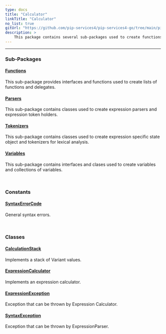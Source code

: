 ```yaml
---
type: docs
title: "Calculator"
linkTitle: "Calculator"
no_list: true
gitUrl: "https://github.com/pip-services4/pip-services4-go/tree/main/pip-services4-expressions-go"
description: >
    This package contains several sub-packages used to create functions, delegates, expression parsers, expression token holders, tokenizers, variables and collections of variables. It also contains a class to create an expression calculator.
---
```

---
<div class="module-body"> 

### Sub-Packages

#### [Functions](functions)
This sub-package provides interfaces and functions used to create lists of functions and delegates.

#### [Parsers](parsers)
This sub-package contains classes used to create expression parsers and expression token holders.

#### [Tokenizers](tokenizers)
This sub-package contains classes used to create expression specific state object and tokenizers for lexical analysis.

#### [Variables](variables)
This sub-package contains interfaces and clases used to create variables and collections of variables.

<br>

### Constants
 
#### [SyntaxErrorCode](../errors/syntax_error_code)
General syntax errors.

<br>

### Classes

#### [CalculationStack](calculation_stack)
Implements a stack of Variant values.

#### [ExpressionCalculator](expression_calculator)
Implements an expression calculator.

#### [ExpressionException](expression_exception)
Exception that can be thrown by Expression Calculator.

#### [SyntaxException](syntax_exception)
Exception that can be thrown by ExpressionParser.


</div>


